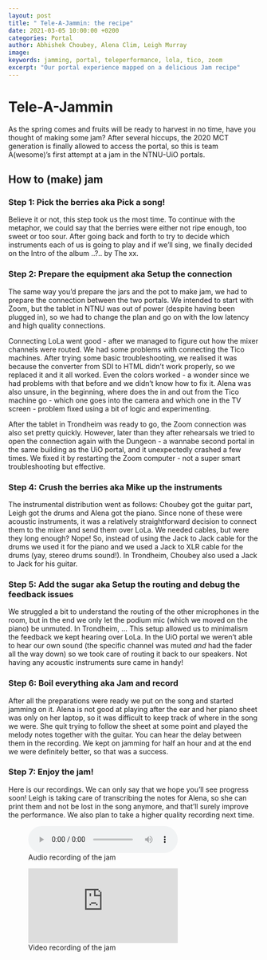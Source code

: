 ```yaml
---
layout: post
title: " Tele-A-Jammin: the recipe"
date: 2021-03-05 10:00:00 +0200
categories: Portal
author: Abhishek Choubey, Alena Clim, Leigh Murray
image:
keywords: jamming, portal, teleperformance, lola, tico, zoom
excerpt: "Our portal experience mapped on a delicious Jam recipe"
---
```


# Tele-A-Jammin

As the spring comes and fruits will be ready to harvest in no time, have you thought of making some jam? After several hiccups, the 2020 MCT generation is finally allowed to access the portal, so this is team A(wesome)’s first attempt at a jam in the NTNU-UiO portals.

## How to (make) jam

### Step 1: Pick the berries aka **Pick a song**!

Believe it or not, this step took us the most time. To continue with the metaphor, we could say that  the berries were either not ripe enough, too sweet or too sour. After going back and forth to try to decide which instruments each of us is going to play and if we’ll sing, we finally decided on the Intro of the album ..?.. by The xx.

### Step 2: Prepare the equipment aka **Setup the connection**

The same way you’d prepare the jars and the pot to make jam, we had to prepare the connection between the two portals. We intended to start with Zoom, but the tablet in NTNU was out of power (despite having been plugged in), so we had to change the plan and go on with the low latency and high quality connections.

Connecting LoLa went good - after we managed to figure out how the mixer channels were routed. We had some problems with connecting the Tico machines. After trying some basic troubleshooting, we realised it was because the converter from SDI to HTML didn’t work properly, so we replaced it and it all worked. Even the colors worked - a wonder since we had problems with that before and we didn’t know how to fix it. Alena was also unsure, in the beginning, where does the in and out from the Tico machine go - which one goes into the camera and which one in the TV screen - problem fixed using a bit of logic and experimenting.

After the tablet in Trondheim was ready to go, the Zoom connection was also set pretty quickly. However, later than they after rehearsals we tried to open the connection again with the Dungeon - a wannabe second portal in the same building as the UiO portal, and it unexpectedly crashed a few times. We fixed it by restarting the Zoom computer - not a super smart troubleshooting but effective.

### Step 4: Crush the berries aka  **Mike up the instruments**

The instrumental distribution went as follows: Choubey got the guitar part, Leigh got the drums and Alena got the piano. Since none of these were acoustic instruments, it was a relatively straightforward decision to connect them to the mixer and send them over LoLa. We needed cables, but were they long enough? Nope! So, instead of using the Jack to Jack cable for the drums we used it for the piano and we used a Jack to XLR cable for the drums (yay, stereo drums sound!). In Trondheim, Choubey also used a Jack to Jack for his guitar.

### Step 5: Add the sugar aka **Setup the routing and debug the feedback issues**

We struggled a bit to understand the routing of the other microphones in the room, but in the end we only let the podium mic (which we moved on the piano) be unmuted. In Trondheim, … This setup allowed us to minimalism the feedback we kept hearing over LoLa. In the UiO portal we weren’t able to hear our own sound (the specific channel was muted _and_ had the fader all the way down) so we took care of routing it back to our speakers. Not having any acoustic instruments sure came in handy!

### Step 6: Boil everything aka **Jam and record**

After all the preparations were ready we put on the song and started jamming on it.
Alena is not good at playing after the ear and her piano sheet was only on her laptop, so it was difficult to keep track of where in the song we were. She quit trying to follow the sheet at some point and played the melody notes together with the guitar. You can hear the delay between them in the recording. We kept on jamming for half an hour and at the end we were definitely better, so that was a success.

### Step 7: Enjoy the jam!

Here is our recordings. We can only say that we hope you’ll see progress soon! Leigh is taking care of transcribing the notes for Alena, so she can print them and not be lost in the song anymore, and that’ll surely improve the performance. We also plan to take a higher quality recording next time.

<figure style="float: none">
  <audio controls>
    <source src="https://drive.google.com/uc?&id=1Vx3pcqhk_yERx19JqEnwpsewlxmWWpC8" type="audio/mpeg">
    Alternate Text
  </audio>
  <figcaption>Audio recording of the jam</figcaption>
</figure>

<figure style="float: none">
   <iframe src="https://drive.google.com/file/d/DRIVE_FILE_ID/preview" width="auto" frameborder="0" allowfullscreen></iframe>
   <figcaption>Video recording of the jam</figcaption>
</figure>
